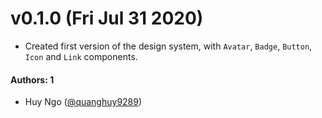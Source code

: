# v0.1.0 (Fri Jul 31 2020)

- Created first version of the design system, with `Avatar`, `Badge`, `Button`, `Icon` and `Link` components.

#### Authors: 1

- Huy Ngo ([@quanghuy9289](https://github.com/quanghuy9289))

